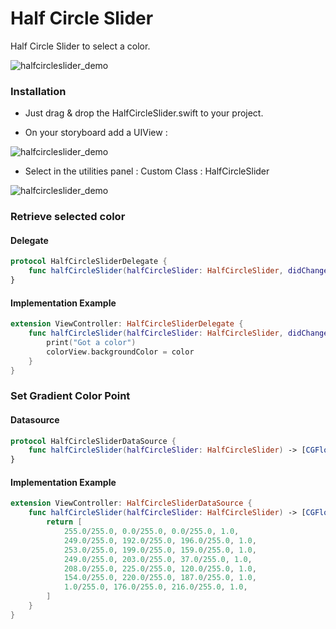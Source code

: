 # Half Circle Slider

Half Circle Slider to select a color.

![halfcircleslider_demo](https://cloud.githubusercontent.com/assets/5372802/13814947/da3805d2-eb88-11e5-8e56-85aaa300251a.gif)

### Installation

- Just drag & drop the HalfCircleSlider.swift to your project.

- On your storyboard add a UIView :

![halfcircleslider_demo](https://cloud.githubusercontent.com/assets/5372802/13816066/363e2a10-eb8d-11e5-8421-688b6fad78c6.png)

- Select in the utilities panel :  Custom Class : HalfCircleSlider

![halfcircleslider_demo](https://cloud.githubusercontent.com/assets/5372802/13816067/377b8972-eb8d-11e5-8753-c12bb223ef5f.png)

### Retrieve selected color
#### Delegate
```swift
protocol HalfCircleSliderDelegate {
    func halfCircleSlider(halfCircleSlider: HalfCircleSlider, didChangedValue color: UIColor?)
}
```

#### Implementation Example
```swift
extension ViewController: HalfCircleSliderDelegate {
    func halfCircleSlider(halfCircleSlider: HalfCircleSlider, didChangedValue color: UIColor?) {
        print("Got a color")
        colorView.backgroundColor = color
    }
}
```

### Set Gradient Color Point

#### Datasource
```swift
protocol HalfCircleSliderDataSource {
    func halfCircleSlider(halfCircleSlider: HalfCircleSlider) -> [CGFloat]
}
```

#### Implementation Example
```swift
extension ViewController: HalfCircleSliderDataSource {
    func halfCircleSlider(halfCircleSlider: HalfCircleSlider) -> [CGFloat] {
        return [
            255.0/255.0, 0.0/255.0, 0.0/255.0, 1.0,
            249.0/255.0, 192.0/255.0, 196.0/255.0, 1.0,
            253.0/255.0, 199.0/255.0, 159.0/255.0, 1.0,
            249.0/255.0, 203.0/255.0, 37.0/255.0, 1.0,
            208.0/255.0, 225.0/255.0, 120.0/255.0, 1.0,
            154.0/255.0, 220.0/255.0, 187.0/255.0, 1.0,
            1.0/255.0, 176.0/255.0, 216.0/255.0, 1.0,
        ]
    }
}
```
